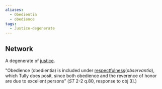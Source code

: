 ```yaml
---
aliases:
  - Obedientia
  - obedience
tags:
  - Justice-degenerate
---
```



## Network
A degenerate of [justice](obsidian://open?vault=Obsidian&file=VGBF%20Network%2FCardinal%20Virtues%2FJustice%20(v)).

"Obedience (obedientia) is included under [respectfulness](obsidian://open?vault=Obsidian&file=VGBF%20Network%2FCardinal%20Virtues%2FDegenerates%20of%20Justice%2FRespectfulness%20(vm))(*observantia*), which Tully does posit, since both obedience and the reverence of honor are due to excellent persons” (*ST* 2-2 q.80, response to obj 3].)
